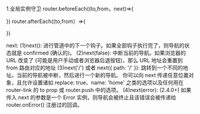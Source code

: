 1.全局实例守卫
router.beforeEach((to,from，next)=>{

})
router.afterEach((to,from）=>{

})

next:
  (1)next(): 进行管道中的下一个钩子。如果全部钩子执行完了，则导航的状态就是 confirmed (确认的)。
  (2)next(false): 中断当前的导航。如果浏览器的 URL 改变了 (可能是用户手动或者浏览器后退按钮)，那么 URL 地址会重置到 from 路由对应的地址
  (3)next('/') 或者 next({ path: '/' }): 跳转到一个不同的地址。当前的导航被中断，然后进行一个新的导航。
     你可以向 next 传递任意位置对象，且允许设置诸如 replace: true、name: 'home' 之类的选项以及任何用在 router-link 的 to prop 或 router.push 中的选项。
  (4)next(error): (2.4.0+) 如果传入 next 的参数是一个 Error 实例，则导航会被终止且该错误会被传递给 router.onError() 注册过的回调。